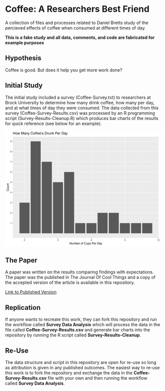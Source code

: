 # Coffee: A Researchers Best Friend
A collection of files and processes related to Daniel Bretts study of the percieved effects of coffee when consumed at different times of day.

**This is a fake study and all data, comments, and code are fabricated for example purposes**

## Hypothesis

Coffee is good.  But does it help you get more work done? 


## Initial Study

The initial study included a survey (Coffee-Survey.txt) to researchers at Brock University to determine how many drink coffee, how many per day, and at what times of day they were consumed.  The data collected from this survey (Coffee-Survey-Results.csv) was processed by an R programming script (Survey-Results-Cleanup.R) which produces bar charts of the results for quick reference (see below for an example).

![A bar chart of fake survey results from a coffee survey](Survey-Visualizations/coffees-per-day.jpg)

## The Paper

A paper was written on the results comparing findings with expectations.  The paper was the published in The Journal Of Cool Things and a copy of the accepted version of the article is available in this repository.

[Link to Published Version](www.Fakelink.com)

## Replication

If anyone wants to recreate this work, they can fork this repository and run the workflow called **Survey Data Analysis** which will process the data in the file called **Coffee-Survey-Results.csv** and generate bar charts into the repository by running the R script called **Survey-Results-Cleanup**.  

## Re-Use

The data structure and script in this repository are open for re-use so long as attribution is given in any published outcomes.  The easiest way to re-use this work is to fork the repository and exchange the data in the **Coffee-Survey-Results.csv** file with your own and then running the workflow called **Survey Data Analysis**.

